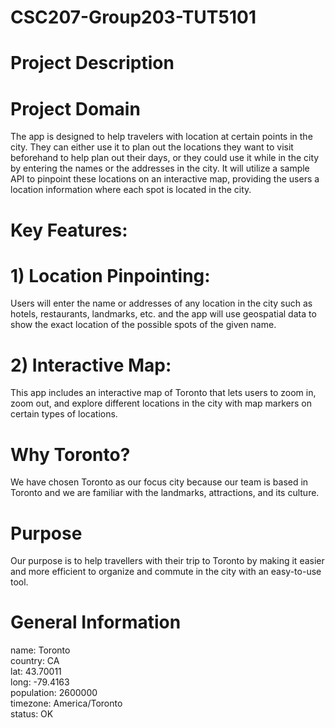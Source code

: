 # CSC207-Group203-TUT5101

# Project Description
# Project Domain
The app is designed to help travelers with location at certain points in the city. They can either 
use it to plan out the locations they want to visit beforehand to help plan out their days, or they 
could use it while in the city by entering the names or the addresses in the city. It will utilize 
a sample API to pinpoint these locations on an interactive map, providing the users a location 
information where each spot is located in the city.

# Key Features:
# 1) Location Pinpointing: 
Users will enter the name or addresses of any location in the city such as hotels, restaurants, 
landmarks, etc. and the app will use geospatial data to show the exact location of the possible 
spots of the given name.
# 2) Interactive Map: 
This app includes an interactive map of Toronto that lets users to zoom in, zoom out, and explore 
different locations in the city with map markers on certain types of locations.

# Why Toronto? 
We have chosen Toronto as our focus city because our team is based in Toronto and we are familiar 
with the landmarks, attractions, and its culture.

# Purpose
Our purpose is to help travellers with their trip to Toronto by making it easier and more efficient
to organize and commute in the city with an easy-to-use tool.

# General Information

name: Toronto  
country: CA  
lat: 43.70011  
long: -79.4163  
population: 2600000  
timezone: America/Toronto  
status: OK  
